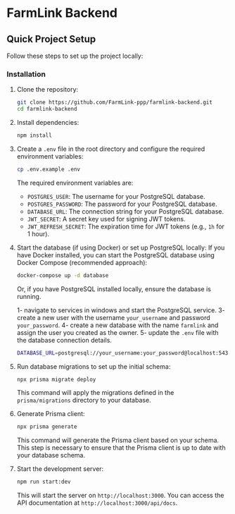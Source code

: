 # FarmLink Backend

## Quick Project Setup

Follow these steps to set up the project locally:

### Installation

1. Clone the repository:

   ```bash
   git clone https://github.com/FarmLink-ppp/farmlink-backend.git
   cd farmlink-backend
   ```

2. Install dependencies:

   ```bash
   npm install
   ```

3. Create a `.env` file in the root directory and configure the required environment variables:

   ```bash
   cp .env.example .env
   ```

   The required environment variables are:

   - `POSTGRES_USER`: The username for your PostgreSQL database.
   - `POSTGRES_PASSWORD`: The password for your PostgreSQL database.
   - `DATABASE_URL`: The connection string for your PostgreSQL database.
   - `JWT_SECRET`: A secret key used for signing JWT tokens.
   - `JWT_REFRESH_SECRET`: The expiration time for JWT tokens (e.g., `1h` for 1 hour).

4. Start the database (if using Docker) or set up PostgreSQL locally:
   If you have Docker installed, you can start the PostgreSQL database using Docker Compose (recommended approach):

   ```bash
   docker-compose up -d database
   ```

   Or, if you have PostgreSQL installed locally, ensure the database is running.

   1- navigate to services in windows and start the PostgreSQL service.
   3- create a new user with the username `your_username` and password `your_password`.
   4- create a new database with the name `farmlink` and assign the user you created as the owner.
   5- update the `.env` file with the database connection details.

   ```bash
   DATABASE_URL=postgresql://your_username:your_password@localhost:5432/farmlink
   ```

5. Run database migrations to set up the initial schema:

   ```bash
   npx prisma migrate deploy
   ```

   This command will apply the migrations defined in the `prisma/migrations` directory to your database.

6. Generate Prisma client:

   ```bash
   npx prisma generate
   ```

   This command will generate the Prisma client based on your schema.
   This step is necessary to ensure that the Prisma client is up to date with your database schema.

7. Start the development server:

   ```bash
   npm run start:dev
   ```

   This will start the server on `http://localhost:3000`.
   You can access the API documentation at `http://localhost:3000/api/docs`.
